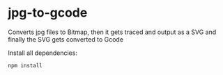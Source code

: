 # jpg-to-gcode
Converts jpg files to Bitmap, then it gets traced and output as a SVG and finally the SVG gets converted to Gcode

Install all dependencies:

```bash
npm install
```
